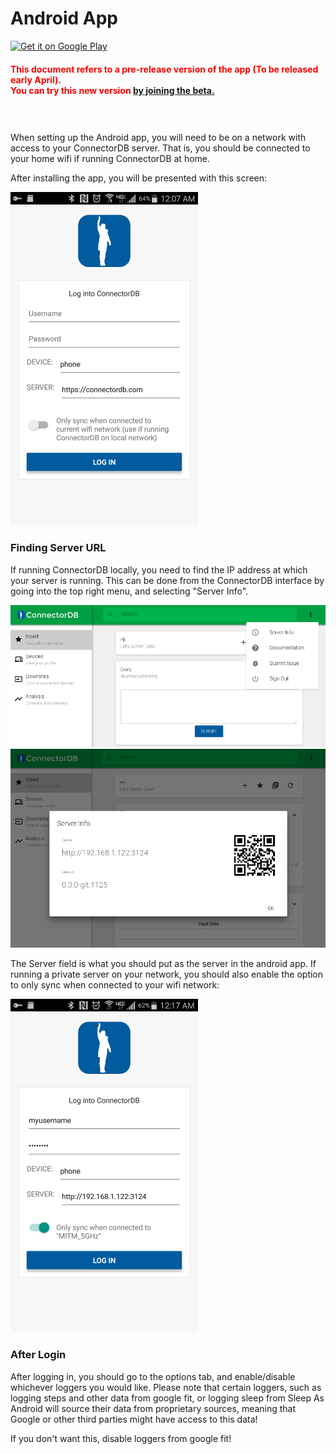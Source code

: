 # Android App

<a href='https://play.google.com/store/apps/details?id=com.connectordb_android&pcampaignid=MKT-Other-global-all-co-prtnr-py-PartBadge-Mar2515-1'><img width="250" alt='Get it on Google Play' src='https://play.google.com/intl/en_us/badges/images/generic/en_badge_web_generic.png'/></a>

<h4 style="color: red;padding-bottom: 40px;">This document refers to a pre-release version of the app (To be released early April).<br/> You can try this new version <a href="https://play.google.com/apps/testing/com.connectordb_android">by joining the beta.</a></h4>

When setting up the Android app, you will need to be on a network with access to your ConnectorDB server. That is, you should be connected to your home wifi if running ConnectorDB at home.

After installing the app, you will be presented with this screen:

<img src="/assets/docs/img/android-login.png" width="300"/>

### Finding Server URL

If running ConnectorDB locally, you need to find the IP address at which your server is running. This can be done from the ConnectorDB interface
by going into the top right menu, and selecting "Server Info".

<img src="/assets/docs/img/top-menu.png"/>
<img src="/assets/docs/img/server-info.png"/>

The Server field is what you should put as the server in the android app. If running a private server on your network, you should also enable the option to only sync when connected to your wifi network:

<img src="/assets/docs/img/android-login-filled.png" width="300"/>

### After Login

After logging in, you should go to the options tab, and enable/disable whichever loggers you would like. Please note that certain loggers, such as logging steps and other data from google fit, or logging sleep from Sleep As Android will source their data from proprietary sources, meaning that Google or other third parties might have access to this data!

If you don't want this, disable loggers from google fit!

